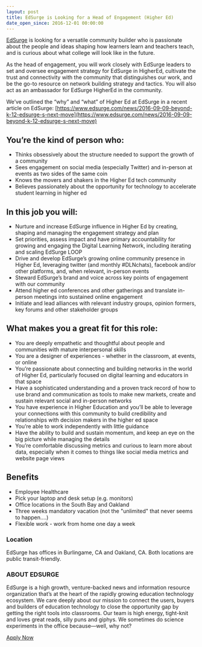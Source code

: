 ```yaml
---
layout: post
title: EdSurge is Looking for a Head of Engagement (Higher Ed)
date_open_since: 2016-12-01 00:00:00
---
```


[EdSurge](http://www.edsurge.com) is looking for a versatile community builder who is passionate about the people and ideas shaping how learners learn and teachers teach, and is curious about what college will look like in the future.

As the head of engagement, you will work closely with EdSurge leaders to set and oversee engagement strategy for EdSurge in HigherEd, cultivate the trust and connectivity with the community that distinguishes our work, and be the go-to resource on network building strategy and tactics. You will also act as an ambassador for EdSurge HigherEd in the community.

We’ve outlined the “why” and “what” of Higher Ed at EdSurge in a recent article on EdSurge: [https://www.edsurge.com/news/2016-09-09-beyond-k-12-edsurge-s-next-move](https://www.edsurge.com/news/2016-09-09-beyond-k-12-edsurge-s-next-move)

## You’re the kind of person who:

- Thinks obsessively about the structure needed to support the growth of a community
- Sees engagement on social media (especially Twitter) and in-person at events as two sides of the same coin
- Knows the movers and shakers in the Higher Ed tech community
- Believes passionately about the opportunity for technology to accelerate student learning in higher ed

## In this job you will:

- Nurture and increase EdSurge influence in Higher Ed by creating, shaping and managing the engagement strategy and plan
- Set priorities, assess impact and have primary accountability for growing and engaging the Digital Learning Network, including iterating and scaling EdSurge LOOP
- Drive and develop EdSurge’s growing online community presence in Higher Ed, leveraging twitter (and monthly #DLNchats), facebook and/or other platforms, and, when relevant, in-person events
- Steward EdSurge’s brand and voice across key points of engagement with our community
- Attend higher ed conferences and other gatherings and translate in-person meetings into sustained online engagement
- Initiate and lead alliances with relevant industry groups, opinion formers, key forums and other stakeholder groups

## What makes you a great fit for this role:

- You are deeply empathetic and thoughtful about people and communities with mature interpersonal skills
- You are a designer of experiences - whether in the classroom, at events, or online
- You’re passionate about connecting and building networks in the world of Higher Ed, particularly focused on digital learning and educators in that space
- Have a sophisticated understanding and a proven track record of how to use brand and communication as tools to make new markets, create and sustain relevant social and in-person networks
- You have experience in Higher Education and you’ll be able to leverage your connections with this community to build credibility and relationships with decision makers in the higher ed space
- You’re able to work independently with little guidance
- Have the ability to build and sustain momentum, and keep an eye on the big picture while managing the details
- You’re comfortable discussing metrics and curious to learn more about data, especially when it comes to things like social media metrics and website page views

## Benefits

- Employee Healthcare
- Pick your laptop and desk setup (e.g. monitors)
- Office locations in the South Bay and Oakland
- Three weeks mandatory vacation (not the "unlimited" that never seems to happen....)
- Flexible work - work from home one day a week

### Location
EdSurge has offices in Burlingame, CA and Oakland, CA. Both locations are public transit-friendly.

### ABOUT EDSURGE
EdSurge is a high growth, venture-backed news and information resource organization that’s at the heart of the rapidly growing education technology ecosystem. We care deeply about our mission to connect the users, buyers and builders of education technology to close the opportunity gap by getting the right tools into classrooms. Our team is high energy, tight-knit and loves great reads, silly puns and giphys. We sometimes do science experiments in the office because—well, why not?

<a href="https://edsurge.workable.com/jobs/385491" class="button button-rounded button-primary button-large">Apply Now</a>

